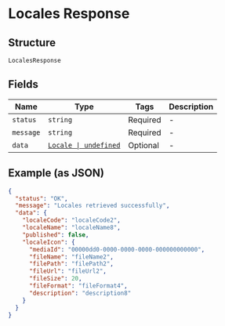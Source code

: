 
# Locales Response

## Structure

`LocalesResponse`

## Fields

| Name | Type | Tags | Description |
|  --- | --- | --- | --- |
| `status` | `string` | Required | - |
| `message` | `string` | Required | - |
| `data` | [`Locale \| undefined`](../../doc/models/locale.md) | Optional | - |

## Example (as JSON)

```json
{
  "status": "OK",
  "message": "Locales retrieved successfully",
  "data": {
    "localeCode": "localeCode2",
    "localeName": "localeName8",
    "published": false,
    "localeIcon": {
      "mediaId": "00000dd0-0000-0000-0000-000000000000",
      "fileName": "fileName2",
      "filePath": "filePath2",
      "fileUrl": "fileUrl2",
      "fileSize": 20,
      "fileFormat": "fileFormat4",
      "description": "description8"
    }
  }
}
```

